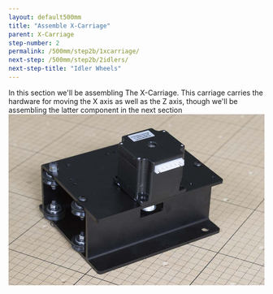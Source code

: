 ```yaml
---
layout: default500mm
title: "Assemble X-Carriage"
parent: X-Carriage
step-number: 2
permalink: /500mm/step2b/1xcarriage/
next-step: /500mm/step2b/2idlers/
next-step-title: "Idler Wheels"
---
```


In this section we'll be assembling The X-Carriage. This carriage carries the hardware for moving the X axis as well as the Z axis, though we'll be assembling the latter component in the next section
<img src="../../step2/photo/jpfs_DSC2650.jpg">
